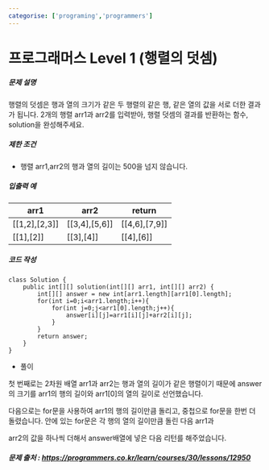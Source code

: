 ```yaml
---
categorise: ['programing','programmers']
---
```

# 프로그래머스 Level 1 (행렬의 덧셈)

##### 문제 설명

행렬의 덧셈은 행과 열의 크기가 같은 두 행렬의 같은 행, 같은 열의 값을 서로 더한 결과가 됩니다. 2개의 행렬 arr1과 arr2를 입력받아, 행렬 덧셈의 결과를 반환하는 함수, solution을 완성해주세요.

##### 제한 조건

- 행렬 arr1,arr2의 행과 열의 길이는 500을 넘지 않습니다.

##### 입출력 예

| arr1          | arr2          | return        |
| ------------- | ------------- | ------------- |
| [[1,2],[2,3]] | [[3,4],[5,6]] | [[4,6],[7,9]] |
| [[1],[2]]     | [[3],[4]]     | [[4],[6]]     |

##### 코드 작성

```
class Solution {
    public int[][] solution(int[][] arr1, int[][] arr2) {
        int[][] answer = new int[arr1.length][arr1[0].length];
        for(int i=0;i<arr1.length;i++){
            for(int j=0;j<arr1[0].length;j++){
                answer[i][j]=arr1[i][j]+arr2[i][j];
            }
        }
        return answer;
    }
}
```

- 풀이

첫 번째로는 2차원 배열 arr1과 arr2는 행과 열의 길이가 같은 행렬이기 때문에 answer의 크기를 arr1의 행의 길이와 arr1[0]의 열의 길이로 선언했습니다.

다음으로는 for문을 사용하여 arr1의 행의 길이만큼 돌리고, 중첩으로 for문을 한번 더 돌렸습니다. 안에 있는 for문은 각 행의 열의 길이만큼 돌린 다음 arr1과 

arr2의 값을 하나씩 더해서 answer배열에 넣은 다음 리턴를 해주었습니다.

##### 문제 출처 : https://programmers.co.kr/learn/courses/30/lessons/12950
